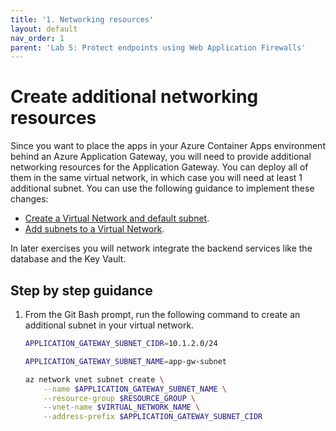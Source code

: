```yaml
---
title: '1. Networking resources'
layout: default
nav_order: 1
parent: 'Lab 5: Protect endpoints using Web Application Firewalls'
---
```


# Create additional networking resources

Since you want to place the apps in your Azure Container Apps environment behind an Azure Application Gateway, you will need to provide additional networking resources for the Application Gateway. You can deploy all of them in the same virtual network, in which case you will need at least 1 additional subnet. You can use the following guidance to implement these changes:

- [Create a Virtual Network and default subnet](https://docs.microsoft.com/cli/azure/network/vnet?view=azure-cli-latest#az-network-vnet-create).
- [Add subnets to a Virtual Network](https://docs.microsoft.com/cli/azure/network/vnet/subnet?view=azure-cli-latest).

In later exercises you will network integrate the backend services like the database and the Key Vault.

## Step by step guidance

1. From the Git Bash prompt, run the following command to create an additional subnet in your virtual network.

   ```bash
   APPLICATION_GATEWAY_SUBNET_CIDR=10.1.2.0/24
   
   APPLICATION_GATEWAY_SUBNET_NAME=app-gw-subnet
   
   az network vnet subnet create \
       --name $APPLICATION_GATEWAY_SUBNET_NAME \
       --resource-group $RESOURCE_GROUP \
       --vnet-name $VIRTUAL_NETWORK_NAME \
       --address-prefix $APPLICATION_GATEWAY_SUBNET_CIDR
   ```
